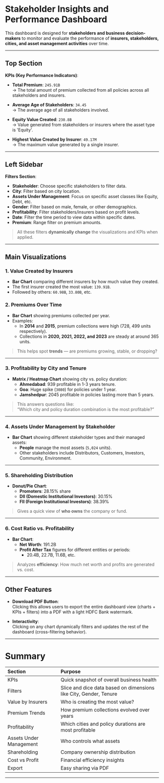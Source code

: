 # Stakeholder Insights and Performance Dashboard

This dashboard is designed for **stakeholders and business decision-makers** to monitor and evaluate the performance of **insurers, stakeholders, cities, and asset management activities** over time.

---

## Top Section
**KPIs (Key Performance Indicators)**:
- **Total Premium**: `245.91B`  
  → The total amount of premium collected from all policies across all stakeholders and insurers.

- **Average Age of Stakeholders**: `34.45`  
  → The average age of all stakeholders involved.

- **Equity Value Created**: `230.8B`  
  → Value generated from stakeholders or insurers where the asset type is 'Equity'.

- **Highest Value Created by Insurer**: `49.17M`  
  → The maximum value generated by a single insurer.

---

## Left Sidebar
**Filters Section**:
- **Stakeholder**: Choose specific stakeholders to filter data.
- **City**: Filter based on city location.
- **Assets Under Management**: Focus on specific asset classes like Equity, Debt, etc.
- **Gender**: Filter based on male, female, or other demographics.
- **Profitability**: Filter stakeholders/insurers based on profit levels.
- **Date**: Filter the time period to view data within specific dates.
- **Premium**: Range filter on premium amounts.

> All these filters **dynamically change** the visualizations and KPIs when applied.

---

## Main Visualizations

### 1. **Value Created by Insurers**
- **Bar Chart** comparing different insurers by how much value they created.
- The first insurer created the most value: `139.91B`.
- Followed by others: `60.98B`, `33.80B`, etc.

### 2. **Premiums Over Time**
- **Bar Chart** showing premiums collected per year.
- Examples:
  - In **2014** and **2015**, premium collections were high (728, 499 units respectively).
  - Collections in **2020, 2021, 2022, and 2023** are steady at around 365 units.

> This helps spot **trends** — are premiums growing, stable, or dropping?

---

### 3. **Profitability by City and Tenure**
- **Matrix / Heatmap Chart** showing city vs. policy duration:
  - **Ahmedabad**: 939 profitable in 1-3 years tenure.
  - **Goa**: Huge spike (`3080`) for policies under 1 year.
  - **Jamshedpur**: 2045 profitable in policies lasting more than 5 years.

> This answers questions like:  
> “Which city and policy duration combination is the most profitable?”

---

### 4. **Assets Under Management by Stakeholder**
- **Bar Chart** showing different stakeholder types and their managed assets:
  - **People** manage the most assets (`5,024` units).
  - Other stakeholders include Distributors, Customers, Investors, Community, Environment.

---

### 5. **Shareholding Distribution**
- **Donut/Pie Chart**:
  - **Promoters**: 28.15% share
  - **DII (Domestic Institutional Investors)**: 30.15%
  - **FII (Foreign Institutional Investors)**: 38.39%

> Gives a quick view of **who owns** the company or fund.

---

### 6. **Cost Ratio vs. Profitability**
- **Bar Chart**:
  - **Net Worth**: 191.2B
  - **Profit After Tax** figures for different entities or periods:
    - 20.4B, 22.7B, 11.6B, etc.

> Analyzes **efficiency**: How much net worth and profits are generated vs. cost.

---

## Other Features
- **Download PDF Button**:  
  Clicking this allows users to export the entire dashboard view (charts + KPIs + filters) into a PDF with a light HDFC Bank watermark.

- **Interactivity**:  
  Clicking on any chart dynamically filters and updates the rest of the dashboard (cross-filtering behavior).

---

# Summary
| Section | Purpose |
|:--------|:--------|
| KPIs | Quick snapshot of overall business health |
| Filters | Slice and dice data based on dimensions like City, Gender, Tenure |
| Value by Insurers | Who is creating the most value? |
| Premium Trends | How premium collections evolved over years |
| Profitability | Which cities and policy durations are most profitable |
| Assets Under Management | Who controls what assets |
| Shareholding | Company ownership distribution |
| Cost vs Profit | Financial efficiency insights |
| Export | Easy sharing via PDF |

---
